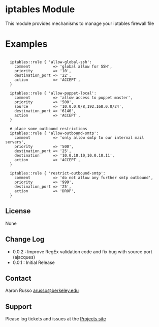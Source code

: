 # iptables Module #

This module provides mechanisms to manage your iptables firewall file

# Examples #

<pre><code>
  iptables::rule { 'allow-global-ssh':
    comment          => 'global allow for SSH',
    priority         => '10',
    destination_port => '22',
    action           => 'ACCEPT',
  }

  iptables::rule { 'allow-puppet-local':
    comment          => 'allow access to puppet master',
    priority         => '500',
    source           => '10.0.0.0/8,192.168.0.0/24',
    destination_port => '6140',
    action           => 'ACCEPT',
  }
  
  # place some outbound restrictions
  iptables::rule { 'allow-outbound-smtp':
    comment          => 'only allow smtp to our internal mail servers',
    priority         => '500',
    destination_port => '25',
    destination      => '10.0.10.10,10.0.10.11',
    action           => 'ACCEPT',
  }

  iptables::rule { 'restrict-outbound-smtp':
    comment          => 'do not allow any further smtp outbound',
    priority         => '999',
    destination_port => '25',
    action           => 'DROP',
  }
</code></pre>
 

License
-------

None

Change Log
----------

* 0.0.2 : Improve RegEx validation code and fix bug with source port (ajacques)
* 0.0.1 : Initial Release

Contact
-------

Aaron Russo <arusso@berkeley.edu>

Support
-------

Please log tickets and issues at the
[Projects site](https://github.com/arusso23/puppet-iptables/issues/)

